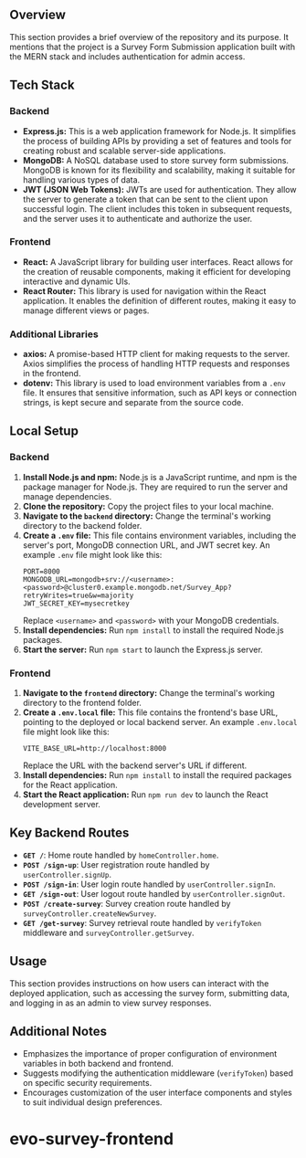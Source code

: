 
## Overview
This section provides a brief overview of the repository and its purpose. It mentions that the project is a Survey Form Submission application built with the MERN stack and includes authentication for admin access.

## Tech Stack

### Backend
- **Express.js:** This is a web application framework for Node.js. It simplifies the process of building APIs by providing a set of features and tools for creating robust and scalable server-side applications.
- **MongoDB:** A NoSQL database used to store survey form submissions. MongoDB is known for its flexibility and scalability, making it suitable for handling various types of data.
- **JWT (JSON Web Tokens):** JWTs are used for authentication. They allow the server to generate a token that can be sent to the client upon successful login. The client includes this token in subsequent requests, and the server uses it to authenticate and authorize the user.

### Frontend
- **React:** A JavaScript library for building user interfaces. React allows for the creation of reusable components, making it efficient for developing interactive and dynamic UIs.
- **React Router:** This library is used for navigation within the React application. It enables the definition of different routes, making it easy to manage different views or pages.

### Additional Libraries
- **axios:** A promise-based HTTP client for making requests to the server. Axios simplifies the process of handling HTTP requests and responses in the frontend.
- **dotenv:** This library is used to load environment variables from a `.env` file. It ensures that sensitive information, such as API keys or connection strings, is kept secure and separate from the source code.

## Local Setup

### Backend
1. **Install Node.js and npm:** Node.js is a JavaScript runtime, and npm is the package manager for Node.js. They are required to run the server and manage dependencies.
2. **Clone the repository:** Copy the project files to your local machine.
3. **Navigate to the `backend` directory:** Change the terminal's working directory to the backend folder.
4. **Create a `.env` file:** This file contains environment variables, including the server's port, MongoDB connection URL, and JWT secret key. An example `.env` file might look like this:
   ```env
   PORT=8000
   MONGODB_URL=mongodb+srv://<username>:<password>@cluster0.example.mongodb.net/Survey_App?retryWrites=true&w=majority
   JWT_SECRET_KEY=mysecretkey
   ```
   Replace `<username>` and `<password>` with your MongoDB credentials.
5. **Install dependencies:** Run `npm install` to install the required Node.js packages.
6. **Start the server:** Run `npm start` to launch the Express.js server.

### Frontend
1. **Navigate to the `frontend` directory:** Change the terminal's working directory to the frontend folder.
2. **Create a `.env.local` file:** This file contains the frontend's base URL, pointing to the deployed or local backend server. An example `.env.local` file might look like this:
   ```env
   VITE_BASE_URL=http://localhost:8000
   ```
   Replace the URL with the backend server's URL if different.
3. **Install dependencies:** Run `npm install` to install the required packages for the React application.
4. **Start the React application:** Run `npm run dev` to launch the React development server.

## Key Backend Routes
- **`GET /`**: Home route handled by `homeController.home`.
- **`POST /sign-up`**: User registration route handled by `userController.signUp`.
- **`POST /sign-in`**: User login route handled by `userController.signIn`.
- **`GET /sign-out`**: User logout route handled by `userController.signOut`.
- **`POST /create-survey`**: Survey creation route handled by `surveyController.createNewSurvey`.
- **`GET /get-survey`**: Survey retrieval route handled by `verifyToken` middleware and `surveyController.getSurvey`.

## Usage
This section provides instructions on how users can interact with the deployed application, such as accessing the survey form, submitting data, and logging in as an admin to view survey responses.

## Additional Notes
- Emphasizes the importance of proper configuration of environment variables in both backend and frontend.
- Suggests modifying the authentication middleware (`verifyToken`) based on specific security requirements.
- Encourages customization of the user interface components and styles to suit individual design preferences.
# evo-survey-frontend
